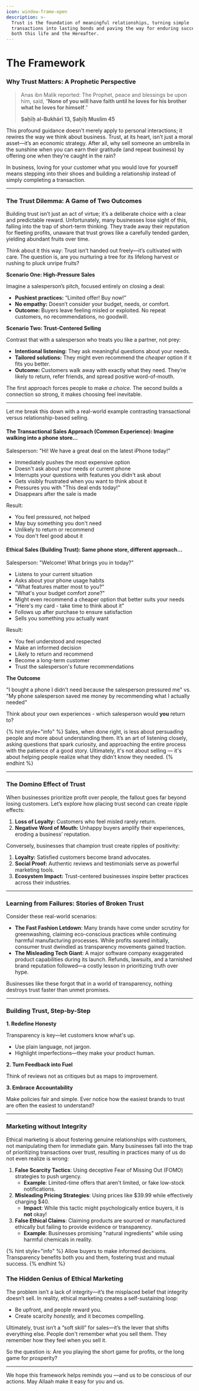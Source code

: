 ```yaml
---
icon: window-frame-open
description: >-
  Trust is the foundation of meaningful relationships, turning simple
  transactions into lasting bonds and paving the way for enduring success in
  both this life and the Hereafter.
---
```


# The Framework

### **Why Trust Matters: A Prophetic Perspective**

> Anas ibn Malik reported: The Prophet, peace and blessings be upon him, said, “**None of you will have faith until he loves for his brother what he loves for himself**.”
>
> **Ṣaḥīḥ al-Bukhārī 13, Ṣaḥīḥ Muslim 45**

This profound guidance doesn't merely apply to personal interactions; it rewires the way we think about business. Trust, at its heart, isn’t just a moral asset—it’s an economic strategy. After all, why sell someone an umbrella in the sunshine when you can earn their gratitude (and repeat business) by offering one when they’re caught in the rain?

In business, loving for your customer what you would love for yourself means stepping into their shoes and building a relationship instead of simply completing a transaction.

***

### **The Trust Dilemma: A Game of Two Outcomes**

Building trust isn’t just an act of virtue; it’s a deliberate choice with a clear and predictable reward. Unfortunately, many businesses lose sight of this, falling into the trap of short-term thinking. They trade away their reputation for fleeting profits, unaware that trust grows like a carefully tended garden, yielding abundant fruits over time.

Think about it this way: Trust isn't handed out freely—it’s cultivated with care. The question is, are you nurturing a tree for its lifelong harvest or rushing to pluck unripe fruits?

**Scenario One: High-Pressure Sales**

Imagine a salesperson’s pitch, focused entirely on closing a deal:

* **Pushiest practices:** “Limited offer! Buy now!”
* **No empathy:** Doesn’t consider your budget, needs, or comfort.
* **Outcome:** Buyers leave feeling misled or exploited. No repeat customers, no recommendations, no goodwill.

**Scenario Two: Trust-Centered Selling**

Contrast that with a salesperson who treats you like a partner, not prey:

* **Intentional listening:** They ask meaningful questions about your needs.
* **Tailored solutions:** They might even recommend the _cheaper_ option if it fits you better.
* **Outcome:** Customers walk away with exactly what they need. They’re likely to return, refer friends, and spread positive word-of-mouth.

The first approach forces people to make _a choice_. The second builds a connection so strong, it makes choosing feel inevitable.

***

Let me break this down with a real-world example contrasting transactional versus relationship-based selling.

#### **The Transactional Sales Approach (Common Experience)**: Imagine walking into a phone store...

Salesperson: "Hi! We have a great deal on the latest iPhone today!"

* Immediately pushes the most expensive option
* Doesn't ask about your needs or current phone
* Interrupts your questions with features you didn't ask about
* Gets visibly frustrated when you want to think about it
* Pressures you with "This deal ends today!"
* Disappears after the sale is made

Result:

* You feel pressured, not helped
* May buy something you don't need
* Unlikely to return or recommend
* You don't feel good about it

#### Ethical Sales (Building Trust): Same phone store, different approach...

Salesperson: "Welcome! What brings you in today?"

* Listens to your current situation
* Asks about your phone usage habits
* "What features matter most to you?"
* "What's your budget comfort zone?"
* Might even recommend a cheaper option that better suits your needs
* "Here's my card - take time to think about it"
* Follows up after purchase to ensure satisfaction
* Sells you something you actually want

Result:

* You feel understood and respected
* Make an informed decision
* Likely to return and recommend
* Become a long-term customer
* Trust the salesperson's future recommendations

**The Outcome**

"I bought a phone I didn't need because the salesperson pressured me" vs. "My phone salesperson saved me money by recommending what I actually needed"

Think about your own experiences - which salesperson would **you** return to?

{% hint style="info" %}
Sales, when done right, is less about persuading people and more about understanding them. It’s an art of listening closely, asking questions that spark curiosity, and approaching the entire process with the patience of a good story. Ultimately, it's not about selling — it's about helping people realize what they didn't know they needed.
{% endhint %}

***

### **The Domino Effect of Trust**

When businesses prioritize profit over people, the fallout goes far beyond losing customers. Let’s explore how placing trust second can create ripple effects:

1. **Loss of Loyalty:** Customers who feel misled rarely return.
2. **Negative Word of Mouth:** Unhappy buyers amplify their experiences, eroding a business’ reputation.

Conversely, businesses that champion trust create ripples of positivity:

1. **Loyalty:** Satisfied customers become brand advocates.
2. **Social Proof:** Authentic reviews and testimonials serve as powerful marketing tools.
3. **Ecosystem Impact:** Trust-centered businesses inspire better practices across their industries.

***

### **Learning from Failures: Stories of Broken Trust**

Consider these real-world scenarios:

* **The Fast Fashion Letdown**: Many brands have come under scrutiny for greenwashing, claiming eco-conscious practices while continuing harmful manufacturing processes. While profits soared initially, consumer trust dwindled as transparency movements gained traction.
* **The Misleading Tech Giant**: A major software company exaggerated product capabilities during its launch. Refunds, lawsuits, and a tarnished brand reputation followed—a costly lesson in prioritizing truth over hype.

Businesses like these forgot that in a world of transparency, nothing destroys trust faster than unmet promises.

***

### **Building Trust, Step-by-Step**

**1. Redefine Honesty**

Transparency is key—let customers know what's up.

* Use plain language, not jargon.
* Highlight imperfections—they make your product human.

**2. Turn Feedback into Fuel**

Think of reviews not as critiques but as maps to improvement.

**3. Embrace Accountability**

Make policies fair and simple. Ever notice how the easiest brands to trust are often the easiest to understand?

***

### **Marketing without Integrity**

Ethical marketing is about fostering genuine relationships with customers, not manipulating them for immediate gain. Many businesses fall into the trap of prioritizing transactions over trust, resulting in practices many of us do not even realize is wrong:

1. **False Scarcity Tactics**: Using deceptive Fear of Missing Out (FOMO) strategies to push urgency.
   * **Example**: Limited-time offers that aren't limited, or fake low-stock notifications.
2. **Misleading Pricing Strategies**: Using prices like $39.99 while effectively charging $40.
   * **Impact**: While this tactic might psychologically entice buyers, it is **not** okay!
3. **False Ethical Claims**: Claiming products are sourced or manufactured ethically but failing to provide evidence or transparency.
   * **Example**: Businesses promising "natural ingredients" while using harmful chemicals in reality.

{% hint style="info" %}
Allow buyers to make informed decisions. Transparency benefits both you and them, fostering trust and mutual success.
{% endhint %}

### **The Hidden Genius of Ethical Marketing**

The problem isn’t a lack of integrity—it’s the misplaced belief that integrity doesn’t sell. In reality, ethical marketing creates a self-sustaining loop:

* Be upfront, and people reward you.
* Create scarcity _honestly,_ and it becomes compelling.

Ultimately, trust isn’t a “soft skill” for sales—it’s the lever that shifts everything else. People don't remember what you sell them. They remember how they feel when you sell it.

So the question is: Are you playing the short game for profits, or the long game for prosperity?

***

We hope this framework helps reminds you —and us to be conscious of our actions. May Allaah make it easy for you and us.
